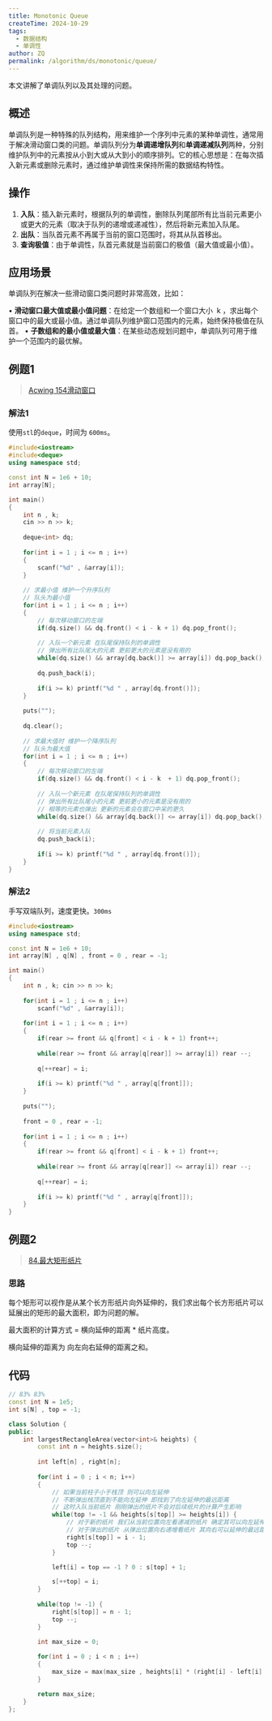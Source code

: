 ```yaml
---
title: Monotonic Queue
createTime: 2024-10-29
tags:
  - 数据结构
  - 单调性
author: ZQ
permalink: /algorithm/ds/monotonic/queue/
---
```


本文讲解了单调队列以及其处理的问题。

<!-- more -->

## 概述

单调队列是一种特殊的队列结构，用来维护一个序列中元素的某种单调性，通常用于解决滑动窗口类的问题。单调队列分为**单调递增队列**和**单调递减队列**两种，分别维护队列中的元素按从小到大或从大到小的顺序排列。它的核心思想是：在每次插入新元素或删除元素时，通过维护单调性来保持所需的数据结构特性。


## 操作

1. **入队**：插入新元素时，根据队列的单调性，删除队列尾部所有比当前元素更小或更大的元素（取决于队列的递增或递减性），然后将新元素加入队尾。
2. **出队**：当队首元素不再属于当前的窗口范围时，将其从队首移出。
3. **查询极值**：由于单调性，队首元素就是当前窗口的极值（最大值或最小值）。

  

## 应用场景

单调队列在解决一些滑动窗口类问题时非常高效，比如：

• **滑动窗口最大值或最小值问题**：在给定一个数组和一个窗口大小  k ，求出每个窗口中的最大或最小值。通过单调队列维护窗口范围内的元素，始终保持极值在队首。
• **子数组和的最小值或最大值**：在某些动态规划问题中，单调队列可用于维护一个范围内的最优解。

## 例题1

> [Acwing 154滑动窗口](https://www.acwing.com/problem/content/description/156/)

### 解法1 

使用`stl`的`deque`，时间为 `600ms`。

```cpp
#include<iostream>
#include<deque>
using namespace std;

const int N = 1e6 + 10;
int array[N];

int main()
{
    int n , k; 
    cin >> n >> k;
    
    deque<int> dq;
    
    for(int i = 1 ; i <= n ; i++)
    {
        scanf("%d" , &array[i]);
    }
    
    // 求最小值 维护一个升序队列
    // 队头为最小值
    for(int i = 1 ; i <= n ; i++)
    {
        // 每次移动窗口的左端
        if(dq.size() && dq.front() < i - k + 1) dq.pop_front();
        
        // 入队一个新元素 在队尾保持队列的单调性
        // 弹出所有比队尾大的元素 更前更大的元素是没有用的
        while(dq.size() && array[dq.back()] >= array[i]) dq.pop_back();
        
        dq.push_back(i);
        
        if(i >= k) printf("%d " , array[dq.front()]);
    }
    
    puts("");
    
    dq.clear();
    
    // 求最大值时 维护一个降序队列
    // 队头为最大值
    for(int i = 1 ; i <= n ; i++)
    {
        // 每次移动窗口的左端
        if(dq.size() && dq.front() < i - k  + 1) dq.pop_front();
        
        // 入队一个新元素 在队尾保持队列的单调性
        // 弹出所有比队尾小的元素 更前更小的元素是没有用的
        // 相等的元素也弹出 更新的元素会在窗口中呆的更久
        while(dq.size() && array[dq.back()] <= array[i]) dq.pop_back();
        
        // 将当前元素入队
        dq.push_back(i);
        
        if(i >= k) printf("%d " , array[dq.front()]);
    }   
}
```

### 解法2 

手写双端队列，速度更快。`300ms`

```cpp
#include<iostream>
using namespace std;

const int N = 1e6 + 10;
int array[N] , q[N] , front = 0 , rear = -1;

int main()
{
    int n , k; cin >> n >> k;
    
    for(int i = 1 ; i <= n ; i++)
        scanf("%d" , &array[i]);
    
    for(int i = 1 ; i <= n ; i++)
    {
        if(rear >= front && q[front] < i - k + 1) front++;
        
        while(rear >= front && array[q[rear]] >= array[i]) rear --;
        
        q[++rear] = i;
        
        if(i >= k) printf("%d " , array[q[front]]);
    }
    
    puts("");
    
    front = 0 , rear = -1;
    
    for(int i = 1 ; i <= n ; i++)
    {
        if(rear >= front && q[front] < i - k + 1) front++;
        
        while(rear >= front && array[q[rear]] <= array[i]) rear --;
        
        q[++rear] = i;
        
        if(i >= k) printf("%d " , array[q[front]]);
    }
}
```

## 例题2

> [84.最大矩形纸片](https://leetcode.cn/problems/largest-rectangle-in-histogram/description/)

### 思路

每个矩形可以视作是从某个长方形纸片向外延伸的，我们求出每个长方形纸片可以延展出的矩形的最大面积，即为问题的解。

最大面积的计算方式 = 横向延伸的距离 * 纸片高度。

横向延伸的距离为 向左向右延伸的距离之和。

## 代码

```cpp
// 83% 83%
const int N = 1e5;
int s[N] , top = -1;

class Solution {
public:
    int largestRectangleArea(vector<int>& heights) {
        const int n = heights.size();
        
        int left[n] , right[n];
        
        for(int i = 0 ; i < n; i++)
        {
            // 如果当前柱子小于栈顶 则可以向左延伸
            // 不断弹出栈顶直到不能向左延伸 即找到了向左延伸的最远距离
            // 这时入队当前纸片 刚刚弹出的纸片不会对后续纸片的计算产生影响
            while(top != -1 && heights[s[top]] >= heights[i]) {
                // 对于新的纸片 我们从当前位置向左看递减的纸片 确定其可以向左延伸的距离
	            // 对于弹出的纸片 从弹出位置向右递增看纸片 其向右可以延伸的最远距离距离 为 i
                right[s[top]] = i - 1;
                top --;
            }

            left[i] = top == -1 ? 0 : s[top] + 1;

            s[++top] = i;       
        }
        
        while(top != -1) {
            right[s[top]] = n - 1;
            top --;
        }

        int max_size = 0;
        
        for(int i = 0 ; i < n ; i++)
        {
            max_size = max(max_size , heights[i] * (right[i] - left[i] + 1));
        }

        return max_size;
    }
};
```







